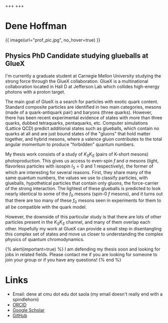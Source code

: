 +++
+++

# Dene Hoffman

<aside>
  {{ image(url="prof_pic.jpg", no_hover=true) }}
</aside>

## Physics PhD Candidate studying glueballs at GlueX

I'm currently a graduate student at Carnegie Mellon University studying the strong force through the GlueX collaboration. GlueX is a multinational collaboration located in Hall D at Jefferson Lab which collides high-energy photons with a proton target.

The main goal of GlueX is a search for particles with exotic quark content. Standard composite particles are identified in two main categories, mesons (made of a quark-antiquark pair) and baryons (three quarks). However, there has been recent experimental evidence of states with more than three quarks, dubbed tetraquarks, pentaquarks, etc. Computer simulations (Lattice QCD) predict additional states such as glueballs, which contain no quarks at all and are just bound states of the "gluons" that hold matter together, and hybrid mesons, where a valence gluon contributes to the total angular momentum to produce "forbidden" quantum numbers.

My thesis work consists of a study of $K_SK_S$ (pairs of K-short mesons) photoproduction. This gives us access to even-spin $f$ and $a$ mesons (light, flavorless particles with isospin $I_3 = 0$ and $1$ respectively), the former of which are interesting for several reasons. First, they share many of the same quantum numbers, the values we use to classify particles, with glueballs, hypothetical particles that contain only gluons, the force-carrier of the strong interaction. The lightest of these glueballs is predicted to look nearly identical to some of the $f_0$ mesons (spin-$0$ $f$ mesons), and it turns out that there are too many of these $f_0$ mesons seen in experiments for them to all be compatible with the quark model.

However, the downside of this particular study is that there are lots of other particles present in the $K_SK_S$ channel, and many of them overlap each other. Hopefully my work at GlueX can provide a small step in disentangling this complex set of states and move us closer to understanding the complex physics of quantum chromodynamics.

{% alert(important=true) %}
I am defending my thesis soon and looking for jobs in related fields. Please contact me if you are looking for someone to join your group or if you have any questions!
{% end %}

# Links

* Email: dene at cmu dot edu dot saola (my email doesn't really end with a spindlehorn)
* [ORCID](https://orcid.org/0000-0002-8865-2286)
* [Google Scholar](https://scholar.google.com/citations?user=39-XmFUAAAAJ)
* [GitHub](https://github.com/denehoffman)
